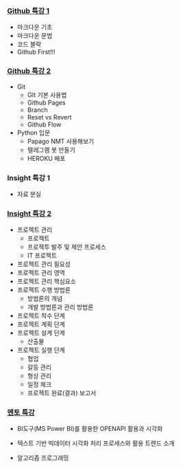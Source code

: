 ### [Github 특강 1](./Github%20특강%201.md)

- 마크다운 기초
- 마크다운 문법
- 코드 블락
- Github First!!!

### [Github 특강 2](./Github%20특강%202.md)

- Git
  - GIt 기본 사용법
  - Github Pages
  - Branch
  - Reset vs Revert
  - Github Flow
- Python 입문
  - Papago NMT 사용해보기
  - 텔레그램 봇 만들기
  - HEROKU 배포

### Insight 특강 1

- 자료 분실

### [Insight 특강 2](./Insight%20특강%202.md)

- 프로젝트 관리
  - 프로젝트
  - 프로젝투 발주 및 제안 프로세스
  - IT 프로젝트
- 프로젝트 관리 필요성
- 프로젝트 관리 영역
- 프로젝트 관리 핵심요소
- 프로젝트 수행 방법론
  - 방법론의 개념
  - 개발 방법론과 관리 방법론
- 프로젝트 착수 단계
- 프로젝트 계획 단계
- 프로젝트 설계 단계
  - 산출물
- 프로젝트 실행 단계
  - 협업
  - 갈등 관리
  - 형상 관리
  - 일정 체크
  - 프로젝트 완료(결과) 보고서

### [멘토 특강](./멘토링.md)

- BI도구(MS Power BI)를 활용한 OPENAPI 활용과 시각화

- 텍스트 기반 빅데이터 시각화 처리 프로세스와 활용 트렌드 소개

- 알고리즘 프로그래밍

